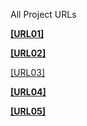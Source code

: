 All Project URLs

**[[URL01]](https://github.com/horlamidex/cdond-c3-projectstarterr)**

**[[URL02]](http://udapeople-9c619b8.s3-website-us-east-1.amazonaws.com/)**

[[URL03]](https://d3memf0ob09h5b.cloudfront.net/#/employees)

**[[URL04]](http://ec2-100-26-189-96.compute-1.amazonaws.com:3030/api/status)**

**[[URL05]](http://ec2-44-202-60-187.compute-1.amazonaws.com:9090/targets)**
